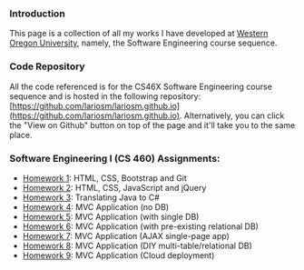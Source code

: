 ### Introduction

This page is a collection of all my works I have developed at [Western Oregon University](https://www.wou.edu), namely, the Software Engineering course sequence.

### Code Repository
All the code referenced is for the CS46X Software Engineering course sequence and is hosted in the following repository: [https://github.com/lariosm/lariosm.github.io](https://github.com/lariosm/lariosm.github.io). Alternatively, you can click the "View on Github" button on top of the page and it'll take you to the same place.

### Software Engineering I (CS 460) Assignments:
* [Homework 1](https://lariosm.github.io/lariosm.github.io/Logs/HW1/): HTML, CSS, Bootstrap and Git
* [Homework 2](https://lariosm.github.io/lariosm.github.io/Logs/HW2/): HTML, CSS, JavaScript and jQuery
* [Homework 3](https://lariosm.github.io/lariosm.github.io/Logs/HW3/): Translating Java to C#
* [Homework 4](https://lariosm.github.io/lariosm.github.io/Logs/HW4/): MVC Application (no DB)
* [Homework 5](https://lariosm.github.io/lariosm.github.io/Logs/HW5/): MVC Application (with single DB)
* [Homework 6](https://lariosm.github.io/lariosm.github.io/Logs/HW6/): MVC Application (with pre-existing relational DB)
* [Homework 7](https://lariosm.github.io/lariosm.github.io/Logs/HW7/): MVC Application (AJAX single-page app)
* [Homework 8](https://lariosm.github.io/lariosm.github.io/Logs/HW8/): MVC Application (DIY multi-table/relational DB)
* [Homework 9](https://lariosm.github.io/lariosm.github.io/Logs/HW9/): MVC Application (Cloud deployment)
